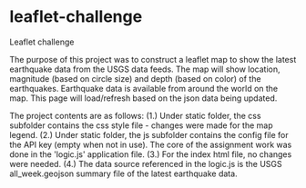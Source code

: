 # leaflet-challenge
Leaflet challenge

The purpose of this project was to construct a leaflet map to show the latest earthquake data from the USGS data feeds.  The map will show location, magnitude (based on circle size) and depth (based on color) of the earthquakes.  Earthquake data is available from around the  world on the map. This page will load/refresh based on the json data being updated.

The project contents are as follows:
(1.) Under static folder, the css subfolder contains the css style file - changes were made for the map legend. 
(2.) Under static folder, the js subfolder contains the config file for the API key (empty when not in use). The core of the assignment work was done in the 'logic.js' application file.
(3.) For the index html file, no changes were needed. 
(4.) The data source referenced in the logic.js is the USGS all_week.geojson summary file of the latest earthquake data.